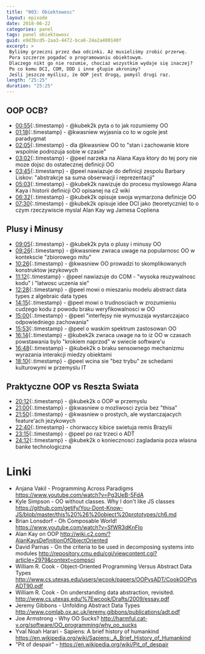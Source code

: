 ```yaml
---
title: "003: Obiektowosc"
layout: episode
date: 2018-06-22
categories: panel
tags: panel obiektowosc
guid: e9d3bcd5-2aa3-4472-bca6-24a2a400140f
excerpt: >
 Byliśmy grzeczni przez dwa odcinki. Aż musieliśmy zrobić przerwę.
 Pora szczerze pogadać o programowaniu obiektowym. 
 Dlaczego nikt go nie rozumie, chociaż wszystkim wydaje się inaczej? 
 Po co komu DCI, COM, DDD i inne głupie akronimy?
 Jeśli jeszcze myślisz, że OOP jest drogą, pomyśl drugi raz.
length: "25:25"
duration: "25:25"
---
```


## OOP OCB?

* [00:55](){:.timestamp} -  @kubek2k pyta o to jak rozumiemy OO 
* [01:18](){:.timestamp} -  @kwasniew wyjasnia co to w ogole jest paradygmat
* [02:05](){:.timestamp} -  dla @kwasniew OO to "stan i zachowanie ktore wspolnie podrozuja sobie w czasie"
* [03:02](){:.timestamp} -  @peel narzeka na Alana Kaya ktory do tej pory nie moze dojsc do ostatecznej definicji OO
* [03:45](){:.timestamp} -  @peel nawiazuje do definicji zespolu Barbary Liskov: "abstrakcje sa suma obserwacji i reprezentacji"
* [05:03](){:.timestamp} -  @kubek2k nawizuje do procesu myslowego Alana Kaya i historii definicji OO opisanej na c2 wiki
* [06:32](){:.timestamp} -  @kubek2k opisuje swoja wymarzona definicje OO
* [07:30](){:.timestamp} -  @kubek2k opisuje idee DCI jako (teoretycznie) to o czym rzeczywiscie myslal Alan Kay wg Jamesa Copliena

## Plusy i Minusy

* [09:05](){:.timestamp} -  @kubek2k pyta o plusy i minusy OO
* [09:26](){:.timestamp} -  @kwasniew zwraca uwage na popularnosc OO w kontekscie "zbiorowego mitu"
* [10:26](){:.timestamp} -  @kwasniew OO prowadzi to skomplikowanych konstruktow jezykowych
* [11:12](){:.timestamp} -  @peel nawiazuje do COM - "wysoka reuzywalnosc kodu" i "latwosc uczenia sie"
* [12:28](){:.timestamp} -  @peel mowi o mieszaniu modelu abstract data types z algebraic data types
* [14:15](){:.timestamp} -  @peel mowi o trudnosciach w zrozumieniu cudzego kodu z powodu braku weryfikowalnosci w OO
* [15:00](){:.timestamp} -  @peel "interfejsy nie wymuszaja wystarczajaco odpowiedniego zachowania"
* [15:53](){:.timestamp} -  @peel o waskim spektrum zastosowan OO
* [16:14](){:.timestamp} -  @kubek2k zwraca uwage na to iz OO w czasach powstawania bylo "krokiem naprzod" w swiecie software'u
* [16:48](){:.timestamp} -  @kubek2k o braku sensownego mechanizmu wyrazania interakcji miedzy obiektami
* [18:10](){:.timestamp} -  @peel wcina sie "bez trybu" ze schedami kulturowymi w przemyslu IT

## Praktyczne OOP vs Reszta Swiata

* [20:12](){:.timestamp} -  @kubek2k o OOP w przemyslu
* [21:00](){:.timestamp} -  @kwasniew o mozliwosci zycia bez "thisa"
* [21:50](){:.timestamp} -  @kwasniew o prostych, ale wystarczajacych feature'ach jezykowych 
* [22:40](){:.timestamp} -  chorwaccy kibice swietuja remis Brazylii 
* [23:15](){:.timestamp} -  @peel po raz trzeci o ADT 
* [24:12](){:.timestamp} -  @kubek2k o koniecznosci zagladania poza wlasna banke technologiczna

# Linki

* Anjana Vakil - Programming Across Paradigms <https://www.youtube.com/watch?v=Pg3UeB-5FdA>
* Kyle Simpson - OO without classes. Why I don't like JS classes <https://github.com/getify/You-Dont-Know-JS/blob/master/this%20%26%20object%20prototypes/ch6.md>
* Brian Lonsdorf - Oh Composable World! <https://www.youtube.com/watch?v=SfWR3dKnFIo>
* Alan Kay on OOP <http://wiki.c2.com/?AlanKaysDefinitionOfObjectOriented>
* David Parnas - On the criteria to be used in decomposing systems into modules <http://repository.cmu.edu/cgi/viewcontent.cgi?article=2979&context=compsci>
* William R. Cook - Object-Oriented Programming Versus Abstract Data Types <http://www.cs.utexas.edu/users/wcook/papers/OOPvsADT/CookOOPvsADT90.pdf>
* William R. Cook - On understanding data abstraction, revisited. <http://www.cs.utexas.edu/%7Ewcook/Drafts/2009/essay.pdf>
* Jeremy Gibbons - Unfolding Abstract Data Types <http://www.comlab.ox.ac.uk/jeremy.gibbons/publications/adt.pdf>
* Joe Armstrong - Why OO Sucks? <http://harmful.cat-v.org/software/OO_programming/why_oo_sucks>
* Yval Noah Harari - Sapiens: A brief history of humankind <https://en.wikipedia.org/wiki/Sapiens:_A_Brief_History_of_Humankind>
* "Pit of despair" - <https://en.wikipedia.org/wiki/Pit_of_despair>
